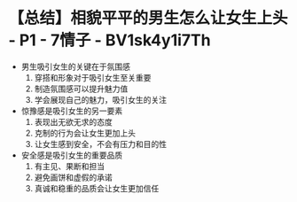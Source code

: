 # 【总结】相貌平平的男生怎么让女生上头 - P1 - 7情子 - BV1sk4y1i7Th

-   男生吸引女生的关键在于氛围感
    1.  穿搭和形象对于吸引女生至关重要
    2.  制造氛围感可以提升魅力值
    3.  学会展现自己的魅力，吸引女生的关注
-   惊豫感是吸引女生的另一要素
    1.  表现出无欲无求的态度
    2.  克制的行为会让女生更加上头
    3.  让女生感到安全，不会有压力和目的性
-   安全感是吸引女生的重要品质
    1.  有主见、果断和担当
    2.  避免画饼和虚假的承诺
    3.  真诚和稳重的品质会让女生更加信任